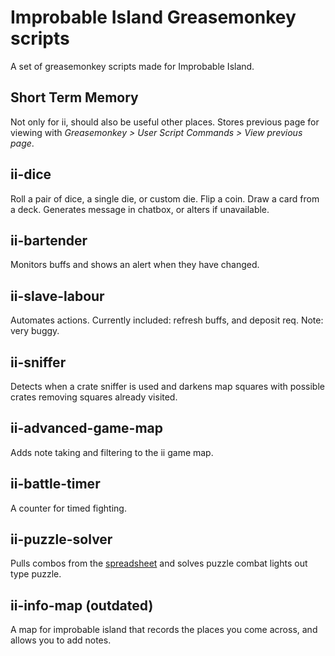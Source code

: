 Improbable Island Greasemonkey scripts
========

A set of greasemonkey scripts made for Improbable Island.

Short Term Memory
------
Not only for ii, should also be useful other places. Stores previous page for viewing with *Greasemonkey > User Script Commands > View previous page*.

ii-dice
------
Roll a pair of dice, a single die, or custom die. Flip a coin. Draw a card from a deck. Generates message in chatbox, or alters if unavailable.

ii-bartender
------
Monitors buffs and shows an alert when they have changed.

ii-slave-labour
------
Automates actions. Currently included: refresh buffs, and deposit req.
Note: very buggy.

ii-sniffer
------
Detects when a crate sniffer is used and darkens map squares with possible crates removing squares already visited.

ii-advanced-game-map
------
Adds note taking and filtering to the ii game map.

ii-battle-timer
------
A counter for timed fighting.

ii-puzzle-solver
------
Pulls combos from the [spreadsheet](http://tinyurl.com/ii-puzzle) and solves puzzle combat lights out type puzzle.

ii-info-map (outdated)
------
A map for improbable island that records the places you come across, and allows you to add notes.
